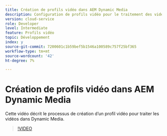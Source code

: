 ```yaml
---
title: Création de profils vidéo dans AEM Dynamic Media
description: Configuration de profils vidéo pour le traitement des vidéos dans Dynamic Media
version: cloud-service
role: Developer
level: Intermediate
feature: Profils vidéo
topic: Développement
index: y
source-git-commit: 7200601c1b59bef5b1546a100589c757f25bf365
workflow-type: tm+mt
source-wordcount: '42'
ht-degree: 7%

---
```



# Création de profils vidéo dans AEM Dynamic Media

Cette vidéo décrit le processus de création d’un profil vidéo pour traiter les vidéos dans Dynamic Media.

>[!VIDEO](https://video.tv.adobe.com/v/335382?quality=9&learn=on)
